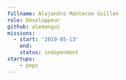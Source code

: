 ```yaml
---
fullname: Alejandro Mantecon Guillen
role: Développeur
github: alemangui
missions:
  - start: '2019-05-13'
    end: 
    status: independent
startups:
    - peps
---
```

